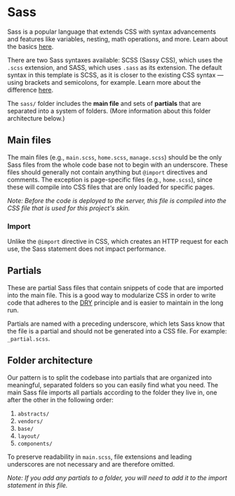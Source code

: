 # Sass

Sass is a popular language that extends CSS with syntax advancements and features like variables, nesting, math operations, and more. Learn about the basics [here](http://sass-lang.com/guide).

There are two Sass syntaxes available: SCSS (Sassy CSS), which uses the `.scss` extension, and SASS, which uses `.sass` as its extension. The default syntax in this template is SCSS, as it is closer to the existing CSS syntax — using brackets and semicolons, for example. Learn more about the difference [here](http://thesassway.com/editorial/sass-vs-scss-which-syntax-is-better).

The `sass/` folder includes the **main file** and sets of **partials** that are separated into a system of folders. (More information about this folder architecture below.)

## Main files

The main files (e.g., `main.scss`, `home.scss`, `manage.scss`) should be the only Sass files from the whole code base not to begin with an underscore. These files should generally not contain anything but `@import` directives and comments. The exception is page-specific files (e.g., `home.scss`), since these will compile into CSS files that are only loaded for specific pages.

*Note: Before the code is deployed to the server, this file is compiled into the CSS file that is used for this project's skin.*

### Import

Unlike the `@import` directive in CSS, which creates an HTTP request for each use, the Sass statement does not impact performance.

## Partials

These are partial Sass files that contain snippets of code that are imported into the main file. This is a good way to modularize CSS in order to write code that adheres to the [DRY](https://en.wikipedia.org/wiki/Don't_repeat_yourself) principle and is easier to maintain in the long run.

Partials are named with a preceding underscore, which lets Sass know that the file is a partial and should not be generated into a CSS file. For example: `_partial.scss`.

## Folder architecture

Our pattern is to split the codebase into partials that are organized into meaningful, separated folders so you can easily find what you need. The main Sass file imports all partials according to the folder they live in, one after the other in the following order:

1. `abstracts/`
2. `vendors/`
3. `base/`
4. `layout/`
5. `components/`

To preserve readability in `main.scss`, file extensions and leading underscores are not necessary and are therefore omitted.

*Note: If you add any partials to a folder, you will need to add it to the import statement in this file.*
